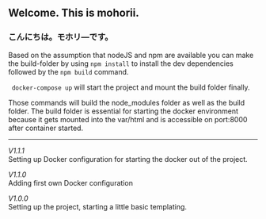 ## Welcome. This is mohorii.

### こんにちは。モホリ—です。

Based on the assumption that nodeJS and npm are available you
can make the build-folder by using
``` npm install ``` to install the dev dependencies followed
by the ``` npm build ``` command.

``` docker-compose up``` will start the project and mount the build folder finally.

Those commands will build the node_modules folder as well as the build folder.
The build folder is essential for starting the docker environment because it
gets mounted into the var/html and is accessible on port:8000 after container started.

----

_V1.1.1_ \
Setting up Docker configuration for starting the docker out of the project.

_V1.1.0_ \
Adding first own Docker configuration

_V1.0.0_ \
Setting up the project, starting a little basic templating.